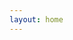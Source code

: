 ```yaml
---
layout: home
---
```


<script>
function AddVideo(path) {

    var template = 
'<div class="work_item">'+
'        <video autoplay muted loop>'+
'            <source src="[VIDEO]" type="video/mp4" />'+
'        </video>'+
'</div>';

    template = template.replace('[VIDEO]', path);

    document.getElementById("grid").insertAdjacentHTML('beforeend', template);
}
</script>

<div id="grid" class="work_grid">
</div>

<script type="text/javascript">
    AddVideo("images/work/shield_v2.mp4");
    AddVideo("images/work/fishies.mp4");
    AddVideo("images/work/gpuparticles_plexus.mp4");
    AddVideo("images/work/vfx_trails.mp4");
    AddVideo("images/work/gpuparticles_comet.mp4");
    AddVideo("images/work/shockwave2.mp4");
    AddVideo("images/work/shield.mp4");
    AddVideo("images/work/vfx_aura.mp4");
    AddVideo("images/work/projectiles.mp4");
    AddVideo("images/work/breached.mp4");
    AddVideo("images/work/vfx_shield.mp4");
    AddVideo("images/work/voxel_explosion.mp4");
    AddVideo("images/work/seaway.mp4");
    AddVideo("images/work/sphere.mp4");
    AddVideo("images/work/hologram_turnaround.mp4");
</script>
